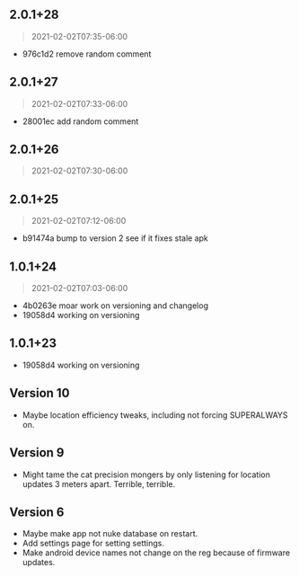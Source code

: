 ## 2.0.1+28
> 2021-02-02T07:35-06:00

- 976c1d2 remove random comment


## 2.0.1+27
> 2021-02-02T07:33-06:00

- 28001ec add random comment


## 2.0.1+26
> 2021-02-02T07:30-06:00



## 2.0.1+25
> 2021-02-02T07:12-06:00

- b91474a bump to version 2 see if it fixes stale apk


## 1.0.1+24
> 2021-02-02T07:03-06:00

- 4b0263e moar work on versioning and changelog
- 19058d4 working on versioning


## 1.0.1+23
- 19058d4 working on versioning

## Version 10

- Maybe location efficiency tweaks, including not forcing SUPERALWAYS on.

## Version 9

- Might tame the cat precision mongers by only listening for location updates 3 meters apart. Terrible, terrible.

## Version 6

- Maybe make app not nuke database on restart.
- Add settings page for setting settings.
- Make android device names not change on the reg because of firmware updates.
